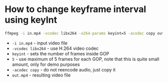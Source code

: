 # How to change keyframe interval using keyInt

```bash
ffmpeg -i in.mp4 -vcodec libx264 -x264-params keyint=5 -acodec copy out.mp4
```

- `-i in.mp4` - input video file
- `-vcodec libx264` - use H.264 video codec
- `keyint` - sets the number of frames inside GOP
- `5` - use maximum of 5 frames for each GOP, note that this is quite small amount, only for demo purposes
- `-acodec copy` - do not reencode audio, just copy it
- `out.mp4` - resulting video file


